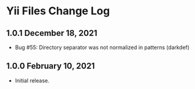 # Yii Files Change Log


## 1.0.1 December 18, 2021

- Bug #55: Directory separator was not normalized in patterns (darkdef)

## 1.0.0 February 10, 2021

- Initial release.
